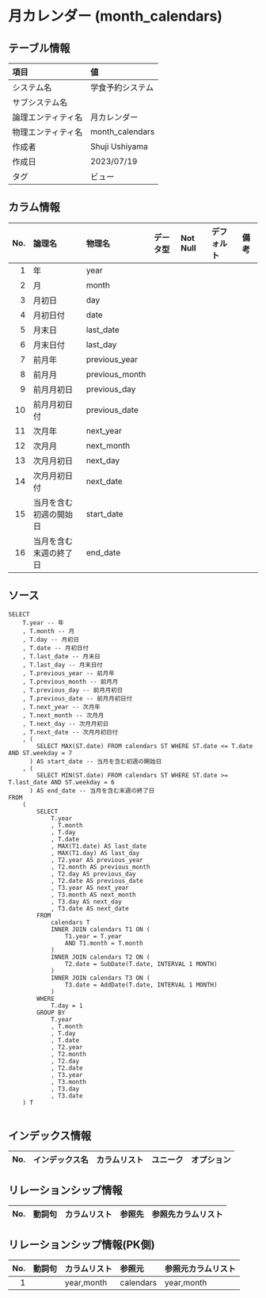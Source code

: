 # 月カレンダー (month_calendars)

## テーブル情報

| 項目                           | 値                                                                                                   |
|:-------------------------------|:-----------------------------------------------------------------------------------------------------|
| システム名                     | 学食予約システム                                                                                     |
| サブシステム名                 |                                                                                                      |
| 論理エンティティ名             | 月カレンダー                                                                                         |
| 物理エンティティ名             | month_calendars                                                                                      |
| 作成者                         | Shuji Ushiyama                                                                                       |
| 作成日                         | 2023/07/19                                                                                           |
| タグ                           | ビュー                                                                                               |



## カラム情報

| No. | 論理名                         | 物理名                         | データ型                       | Not Null | デフォルト           | 備考                           |
|----:|:-------------------------------|:-------------------------------|:-------------------------------|:---------|:---------------------|:-------------------------------|
|   1 | 年                             | year                           |                                |          |                      |                                |
|   2 | 月                             | month                          |                                |          |                      |                                |
|   3 | 月初日                         | day                            |                                |          |                      |                                |
|   4 | 月初日付                       | date                           |                                |          |                      |                                |
|   5 | 月末日                         | last_date                      |                                |          |                      |                                |
|   6 | 月末日付                       | last_day                       |                                |          |                      |                                |
|   7 | 前月年                         | previous_year                  |                                |          |                      |                                |
|   8 | 前月月                         | previous_month                 |                                |          |                      |                                |
|   9 | 前月月初日                     | previous_day                   |                                |          |                      |                                |
|  10 | 前月月初日付                   | previous_date                  |                                |          |                      |                                |
|  11 | 次月年                         | next_year                      |                                |          |                      |                                |
|  12 | 次月月                         | next_month                     |                                |          |                      |                                |
|  13 | 次月月初日                     | next_day                       |                                |          |                      |                                |
|  14 | 次月月初日付                   | next_date                      |                                |          |                      |                                |
|  15 | 当月を含む初週の開始日         | start_date                     |                                |          |                      |                                |
|  16 | 当月を含む末週の終了日         | end_date                       |                                |          |                      |                                |



## ソース
```
SELECT
    T.year -- 年
    , T.month -- 月
    , T.day -- 月初日
    , T.date -- 月初日付
    , T.last_date -- 月末日
    , T.last_day -- 月末日付
    , T.previous_year -- 前月年
    , T.previous_month -- 前月月
    , T.previous_day -- 前月月初日
    , T.previous_date -- 前月月初日付
    , T.next_year -- 次月年
    , T.next_month -- 次月月
    , T.next_day -- 次月月初日
    , T.next_date -- 次月月初日付
    , (
        SELECT MAX(ST.date) FROM calendars ST WHERE ST.date <= T.date AND ST.weekday = 7
      ) AS start_date -- 当月を含む初週の開始日
    , (
        SELECT MIN(ST.date) FROM calendars ST WHERE ST.date >= T.last_date AND ST.weekday = 6
      ) AS end_date -- 当月を含む末週の終了日
FROM
    (
        SELECT
            T.year
            , T.month
            , T.day
            , T.date
            , MAX(T1.date) AS last_date
            , MAX(T1.day) AS last_day
            , T2.year AS previous_year
            , T2.month AS previous_month
            , T2.day AS previous_day
            , T2.date AS previous_date
            , T3.year AS next_year
            , T3.month AS next_month
            , T3.day AS next_day
            , T3.date AS next_date
        FROM
            calendars T 
            INNER JOIN calendars T1 ON (
                T1.year = T.year 
                AND T1.month = T.month 
            )
            INNER JOIN calendars T2 ON (
                T2.date = SubDate(T.date, INTERVAL 1 MONTH) 
            )
            INNER JOIN calendars T3 ON (
                T3.date = AddDate(T.date, INTERVAL 1 MONTH) 
            )
        WHERE
            T.day = 1 
        GROUP BY
            T.year
            , T.month
            , T.day
            , T.date
            , T2.year
            , T2.month
            , T2.day
            , T2.date
            , T3.year
            , T3.month
            , T3.day
            , T3.date 
    ) T


```



## インデックス情報

| No. | インデックス名                 | カラムリスト                             | ユニーク   | オプション                     | 
|----:|:-------------------------------|:-----------------------------------------|:-----------|:-------------------------------|



## リレーションシップ情報

| No. | 動詞句                         | カラムリスト                             | 参照先                         | 参照先カラムリスト                       |
|----:|:-------------------------------|:-----------------------------------------|:-------------------------------|:-----------------------------------------|



## リレーションシップ情報(PK側)

| No. | 動詞句                         | カラムリスト                             | 参照元                         | 参照元カラムリスト                       |
|----:|:-------------------------------|:-----------------------------------------|:-------------------------------|:-----------------------------------------|
|   1 |                                | year,month                               | calendars                      | year,month                               |


